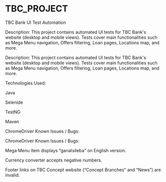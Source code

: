 # TBC_PROJECT
TBC Bank UI Test Automation


Description: This project contains automated UI tests for TBC Bank's website (desktop and mobile views). Tests cover main functionalities such as Mega Menu navigation, Offers filtering, Loan pages, Locations map, and more.

Description:
This project contains automated UI tests for TBC Bank's website (desktop and mobile views). Tests cover main functionalities such as Mega Menu navigation, Offers filtering, Loan pages, Locations map, and more.


Technologies Used:

Java

Selenide

TestNG

Maven


ChromeDriver Known Issues / Bugs:

ChromeDriver
Known Issues / Bugs:


Mega Menu item displays “ganatsileba” on English version.

Currency converter accepts negative numbers.

Footer links on TBC Concept website (“Concept Branches” and “News”) are invalid.
